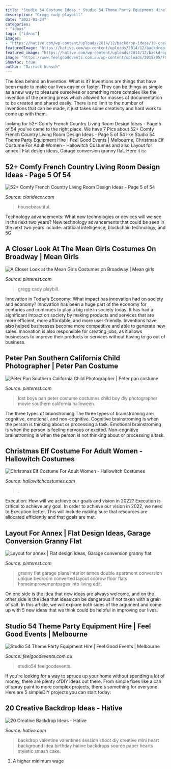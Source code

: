 ```yaml
---
title: "Studio 54 Costume Ideas : Studio 54 Theme Party Equipment Hire"
description: "Gregg cady playbill"
date: "2023-01-24"
categories:
- "ideas"
tags: ["ideas"]
images:
- "https://hative.com/wp-content/uploads/2014/12/backdrop-ideas/10-creative-backdrop-ideas.jpg"
featuredImage: "https://hative.com/wp-content/uploads/2014/12/backdrop-ideas/10-creative-backdrop-ideas.jpg"
featured_image: "https://hative.com/wp-content/uploads/2014/12/backdrop-ideas/10-creative-backdrop-ideas.jpg"
image: "https://www.feelgoodevents.com.au/wp-content/uploads/2015/05/FGE-Studio54-519111-0074-2048x1367.jpg"
ShowToc: true
author: "Darrick Wunsch"
---
```



The Idea behind an Invention: What is it?
Inventions are things that have been made to make our lives easier or faster. They can be things as simple as a new way to pleasure ourselves or something more complex like the invention of the printing press which allowed for masses of documentation to be created and shared easily. There is no limit to the number of inventions that can be made, it just takes some creativity and hard work to come up with them.

	

		
looking for 52+ Comfy French Country Living Room Design Ideas - Page 5 of 54 you've came to the right place. We have 7 Pics about 52+ Comfy French Country Living Room Design Ideas - Page 5 of 54 like Studio 54 Theme Party Equipment Hire | Feel Good Events | Melbourne, Christmas Elf Costume For Adult Women - Hallowitch Costumes and also Layout for annex | Flat design ideas, Garage conversion granny flat. Here it is:
		
    
## 52+ Comfy French Country Living Room Design Ideas - Page 5 Of 54

<img loading=lazy src="http://claridecor.com/wp-content/uploads/2018/09/52-Comfy-French-Country-Living-Room-Design-Ideas-5.jpg" onerror="this.onerror=null;this.src='https://tse3.mm.bing.net/th?id=OIP.tF6qsQMLbzWNSAHY9xtDfAHaKZ&amp;pid=15.1';" alt="52+ Comfy French Country Living Room Design Ideas - Page 5 of 54">

_Source: claridecor.com_

>housebeautiful. 

	

Technology advancements: What new technologies or devices will we see in the next two years?
New technology advancements that could be seen in the next two years include: artificial intelligence, blockchain technology, and 5G.

    
## A Closer Look At The Mean Girls Costumes On Broadway | Mean Girls

<img loading=lazy src="https://i.pinimg.com/736x/e5/4d/f0/e54df083b51da3166e827253c4abfb7e.jpg" onerror="this.onerror=null;this.src='https://tse3.mm.bing.net/th?id=OIP.FZNqxnp4f3MX4BkOXBzm6wHaLH&amp;pid=15.1';" alt="A Closer Look at the Mean Girls Costumes on Broadway | Mean girls">

_Source: pinterest.com_

>gregg cady playbill. 

	

Innovation in Today’s Economy: What impact has innovation had on society and economy?
Innovation has been a huge part of the economy for centuries and continues to play a big role in society today. It has had a significant impact on society by making products and services that are more efficient, more affordable, and more user-friendly. Inventions have also helped businesses become more competitive and able to generate new sales. Innovation is also responsible for creating jobs, as it allows businesses to improve their products or services without having to go out of business.

    
## Peter Pan Southern California Child Photographer | Peter Pan Costume

<img loading=lazy src="https://i.pinimg.com/736x/8c/50/79/8c5079876bd61044f743691339bfa3aa--child-photographer-lost-boys.jpg" onerror="this.onerror=null;this.src='https://tse1.mm.bing.net/th?id=OIP.0Wc8yutq0YcEUoybz7G0SQHaLH&amp;pid=15.1';" alt="Peter Pan Southern California Child Photographer | Peter pan costume">

_Source: pinterest.com_

>lost boys pan peter costume costumes child boy diy photographer movie southern california halloween. 

	

The three types of brainstroming
The three types of brainstroming are: cognitive, emotional, and non-cognitive. Cognitive brainstroming is when the person is thinking about or processing a task. Emotional brainstroming is when the person is feeling nervous or excited. Non-cognitive brainstroming is when the person is not thinking about or processing a task.

    
## Christmas Elf Costume For Adult Women - Hallowitch Costumes

<img loading=lazy src="http://cdn.shopify.com/s/files/1/1091/2138/products/Christmas_Elf_Costume_For_Adult_Women1_600x.jpg?v=1572682395" onerror="this.onerror=null;this.src='https://tse3.mm.bing.net/th?id=OIP.fxK3bArBSXyJZNuXFPfSigHaLH&amp;pid=15.1';" alt="Christmas Elf Costume For Adult Women - Hallowitch Costumes">

_Source: hallowitchcostumes.com_

>. 

	

Execution: How will we achieve our goals and vision in 2022?
Execution is critical to achieve any goal. In order to achieve our vision in 2022, we need to Execution better. This will include making sure that resources are allocated efficiently and that goals are met.

    
## Layout For Annex | Flat Design Ideas, Garage Conversion Granny Flat

<img loading=lazy src="https://i.pinimg.com/736x/11/d7/89/11d789eefa1d131728cc90efc8788a2f--double-garage-apartment-plans.jpg" onerror="this.onerror=null;this.src='https://tse4.mm.bing.net/th?id=OIP.ZN0R8yLtmOMWLX5RTYjFMgHaFW&amp;pid=15.1';" alt="Layout for annex | Flat design ideas, Garage conversion granny flat">

_Source: pinterest.com_

>granny flat garage plans interior annex double apartment conversion unique bedroom converted layout coorow floor flats homeimprovementpages into living edit. 

	

On one side is the idea that new ideas are always welcome, and on the other side is the idea that ideas can be dangerous if not taken with a grain of salt. In this article, we will explore both sides of the argument and come up with 5 new ideas that we think could be helpful in improving our lives.

    
## Studio 54 Theme Party Equipment Hire | Feel Good Events | Melbourne

<img loading=lazy src="https://www.feelgoodevents.com.au/wp-content/uploads/2015/05/FGE-Studio54-519111-0074-2048x1367.jpg" onerror="this.onerror=null;this.src='https://tse2.mm.bing.net/th?id=OIP.4SRnurLVFJTPpOdo3R7eGgHaE8&amp;pid=15.1';" alt="Studio 54 Theme Party Equipment Hire | Feel Good Events | Melbourne">

_Source: feelgoodevents.com.au_

>studio54 feelgoodevents. 

	

If you're looking for a way to spruce up your home without spending a lot of money, there are plenty ofDIY ideas out there. From simple fixes like a can of spray paint to more complex projects, there's something for everyone. Here are 5 simpleDIY projects you can start today:

    
## 20 Creative Backdrop Ideas - Hative

<img loading=lazy src="https://hative.com/wp-content/uploads/2014/12/backdrop-ideas/10-creative-backdrop-ideas.jpg" onerror="this.onerror=null;this.src='https://tse3.mm.bing.net/th?id=OIP.uNUmSlDfdLBlWMhahRNitgHaLH&amp;pid=15.1';" alt="20 Creative Backdrop Ideas - Hative">

_Source: hative.com_

>backdrop valentine valentines session shoot diy creative mini heart background idea birthday hative backdrops source paper hearts styletic smash cake. 

	

3. A higher minimum wage

